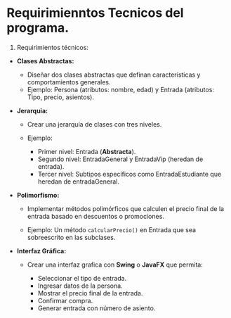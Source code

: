 # Requirimienntos Tecnicos del programa.

1.  Requirimientos técnicos:

- **Clases Abstractas:**

  - Diseñar dos clases abstractas que definan características y comportamientos generales.
  - Ejemplo: Persona (atributos: nombre, edad) y Entrada (atributos: Tipo, precio, asientos).

- **Jerarquia:**

  - Crear una jerarquía de clases con tres niveles.
  - Ejemplo:

    - Primer nivel: Entrada (**Abstracta**).
    - Segundo nivel: EntradaGeneral y EntradaVip (heredan de entrada).
    - Tercer nivel: Subtipos específicos como EntradaEstudiante que heredan de entradaGeneral.

- **Polimorfismo:**

    - Implementar métodos polimórficos que calculen el precio final de la entrada basado en descuentos o promociones.

    - Ejemplo: Un método `calcularPrecio()` en Entrada que sea sobreescrito en las subclases.


- **Interfaz Gráfica:**
    
    - Crear una interfaz grafica con **Swing** o **JavaFX** que permita:

      - Seleccionar el tipo de entrada.
      - Ingresar datos de la persona.
      - Mostrar el precio final de la entrada.
      - Confirmar compra.
      - Generar entrada con número de asiento.

